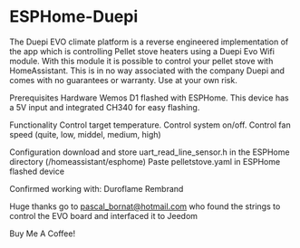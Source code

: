 # ESPHome-Duepi
The Duepi EVO climate platform is a reverse engineered implementation of the app which is controlling Pellet stove heaters using a Duepi Evo Wifi module. With this module it is possible to control your pellet stove with HomeAssistant. This is in no way associated with the company Duepi and comes with no guarantees or warranty. Use at your own risk.

Prerequisites
Hardware
Wemos D1 flashed with ESPHome. This device has a 5V input and integrated CH340 for easy flashing. 

Functionality
Control target temperature.
Control system on/off.
Control fan speed (quite, low, middel, medium, high)

Configuration
download and store uart_read_line_sensor.h in the ESPHome directory (/homeassistant/esphome)
Paste pelletstove.yaml in ESPHome flashed device

Confirmed working with:
  Duroflame Rembrand


Huge thanks go to pascal_bornat@hotmail.com who found the strings to control the EVO board and interfaced it to Jeedom

Buy Me A Coffee! 

